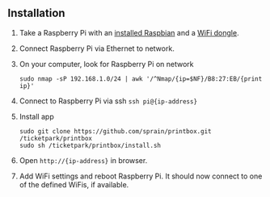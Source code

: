## Installation
1. Take a Raspberry Pi with an [installed Raspbian](https://www.raspberrypi.org/downloads/) and a [WiFi dongle](https://www.raspberrypi.org/products/usb-wifi-dongle/).
2. Connect Raspberry Pi via Ethernet to network.
3. On your computer, look for Raspberry Pi on network

    ```
    sudo nmap -sP 192.168.1.0/24 | awk '/^Nmap/{ip=$NF}/B8:27:EB/{print ip}'
    ```

4. Connect to Raspberry Pi via ssh `ssh pi@{ip-address}`
5. Install app

    ```
    sudo git clone https://github.com/sprain/printbox.git /ticketpark/printbox
    sudo sh /ticketpark/printbox/install.sh
    ```

6. Open `http://{ip-address}` in browser.
7. Add WiFi settings and reboot Raspberry Pi. It should now connect to one of the defined WiFis, if available.